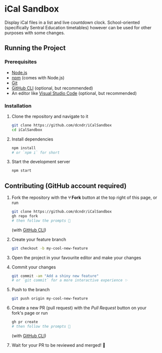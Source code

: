 # iCal Sandbox
Display iCal files in a list and live countdown clock.
School-oriented (specifically Sentral Education timetables) however can be used for other purposes with some changes.

## Running the Project

### Prerequisites

- [Node.js](https://nodejs.org/en/)
- [npm](https://www.npmjs.com/) (comes with Node.js)
- [Git](https://git-scm.com/)
- [GitHub CLI](https://cli.github.com/) (optional, but recommended)
- An editor like [Visual Studio Code](https://code.visualstudio.com/) (optional, but recommended)

### Installation

1. Clone the repository and navigate to it

    ```bash
    git clone https://github.com/dcndr/iCalSandbox
    cd iCalSandbox
    ```

2. Install dependencies

    ```bash
    npm install
    # or `npm i` for short
    ```

3. Start the development server

    ```bash
    npm start
    ```

## Contributing (GitHub account required)

1. Fork the repository with the **⑂ Fork** button at the top right of this page, or run

    ```bash
    git clone https://github.com/dcndr/iCalSandbox
    gh repo fork
    # then follow the prompts 📝
    ```

   (with [GitHub CLI](https://cli.github.com/))

2. Create your feature branch

    ```bash
    git checkout -b my-cool-new-feature
    ```

3. Open the project in your favourite editor and make your changes
4. Commit your changes

    ```bash
    git commit -am "Add a shiny new feature"
    # or `git commit` for a more interactive experience ✨
    ```

5. Push to the branch

    ```bash
    git push origin my-cool-new-feature
    ```

6. Create a new PR (pull request) with the *Pull Request* button on your fork's page or run

    ```bash
    gh pr create
    # then follow the prompts 📝
    ```

   (with [GitHub CLI](https://cli.github.com/))

7. Wait for your PR to be reviewed and merged! 🎉
